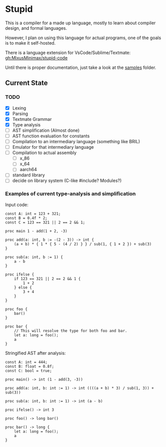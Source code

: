 # Stupid

This is a compiler for a made up language, mostly to learn about compiler design, and formal languages.

However, I plan on using this language for actual programs, one of the goals is to make it self-hosted.

There is a language extension for VsCode/Sublime/Textmate: [gh:MixusMinimax/stupid-code](https://github.com/MixusMinimax/stupid-code)

Until there is proper documentation, just take a look at the [samples](./samples/) folder.

## Current State

### TODO
- [X] Lexing
- [X] Parsing
- [X] Textmate Grammar
- [X] Type analysis
- [ ] AST simplification (Almost done)
- [ ] AST function evaluation for constants
- [ ] Compilation to an intermediary language (something like BRIL)
- [ ] Emulator for that intermediary language
- [ ] Compilation to actual assembly
  - [ ] x_86
  - [ ] x_64
  - [ ] aarch64
- [ ] standard library
- [ ] decide on library system (C-like #include? Modules?)

### Examples of current type-analysis and simplification

Input code:

```stupid
const A: int = 123 + 321;
const B = 0.4f * 2;
const C = 123 == 321 || 2 == 2 && 1;

proc main 1 - add(1 + 2, -3)

proc add(a: int, b := -(2 - 3)) -> int {
    (a + b) * { 1 * { 5 - (4 / 2) } } / sub(1, { 1 + 2 }) + sub(3)
}

proc sub(a: int, b := 1) {
    a - b
}

proc ifelse {
    if 123 == 321 || 2 == 2 && 1 {
        1 + 2
    } else {
        3 + 4
    }
}

proc foo {
    bar()
}

proc bar {
    // This will resolve the type for both foo and bar.
    let a: long = foo();
    a
}
```

Stringified AST after analysis:

```stupid
const A: int = 444;
const B: float = 0.8f;
const C: bool = true;

proc main() -> int (1 - add(3, -3))

proc add(a: int, b: int := 1) -> int ((((a + b) * 3) / sub(1, 3)) + sub(3))

proc sub(a: int, b: int := 1) -> int (a - b)

proc ifelse() -> int 3

proc foo() -> long bar()

proc bar() -> long {
    let a: long = foo();
    a
}
```